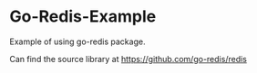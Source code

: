 # Go-Redis-Example
Example of using go-redis package.

Can find the source library at https://github.com/go-redis/redis

